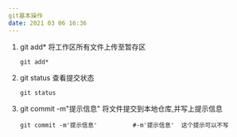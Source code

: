 ```yaml
---
git基本操作
date: 2021 03 06 16:36
---
```


1. git add* 将工作区所有文件上传至暂存区

   ```
   git add*
   ```

2. git status  查看提交状态

   ```
   git status
   ```

3. git commit -m"提示信息"     将文件提交到本地仓库,并写上提示信息

   ```
   git commit -m'提示信息'          #-m'提示信息'  这个提示可以不写
   ```

